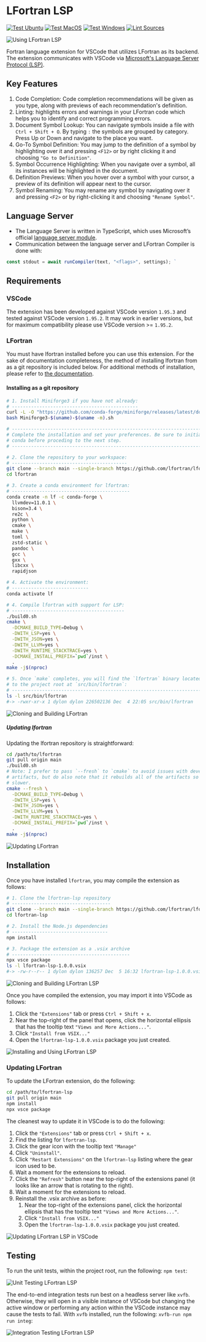 # LFortran LSP

[![Test Ubuntu](https://github.com/lfortran/lfortran-lsp/actions/workflows/test-ubuntu.yml/badge.svg)](https://github.com/lfortran/lfortran-lsp/actions/workflows/test-ubuntu.yml) [![Test MacOS](https://github.com/lfortran/lfortran-lsp/actions/workflows/test-macos.yml/badge.svg)](https://github.com/lfortran/lfortran-lsp/actions/workflows/test-macos.yml) [![Test Windows](https://github.com/lfortran/lfortran-lsp/actions/workflows/test-windows.yml/badge.svg)](https://github.com/lfortran/lfortran-lsp/actions/workflows/test-windows.yml) [![Lint Sources](https://github.com/lfortran/lfortran-lsp/actions/workflows/lint-sources.yml/badge.svg)](https://github.com/lfortran/lfortran-lsp/actions/workflows/lint-sources.yml)

![Using LFortran LSP](https://lfortran.github.io/lfortran-lsp/videos/using-lfortran-lsp.gif)

Fortran language extension for VSCode that utilizes LFortran as its backend. The
extension communicates with VSCode via [Microsoft's Language Server
Protocol (LSP)](https://microsoft.github.io/language-server-protocol/).

## Key Features

1. Code Completion: Code completion recommendations will be given as you type,
   along with previews of each recommendation's definition.
2. Linting: highlights errors and warnings in your LFortran code which helps you
   to identify and correct programming errors.
3. Document Symbol Lookup: You can navigate symbols inside a file with
   `Ctrl + Shift + O`. By typing `:` the symbols are grouped by category. Press
   Up or Down and navigate to the place you want.
4. Go-To Symbol Definition: You may jump to the definition of a symbol by
   highlighting over it and pressing `<F12>` or by right clicking it and
   choosing `"Go to Definition"`.
5. Symbol Occurrence Highlighting: When you navigate over a symbol, all its
   instances will be highlighted in the document.
6. Definition Previews: When you hover over a symbol with your cursor, a preview
   of its definition will appear next to the cursor.
7. Symbol Renaming: You may rename any symbol by navigating over it and pressing
   `<F2>` or by right-clicking it and choosing `"Rename Symbol"`.

## Language Server

- The Language Server is written in TypeScript, which uses Microsoft’s official
  [language server module](https://github.com/microsoft/vscode-languageserver-node).
- Communication between the language server and LFortran Compiler is done with:
```typescript
const stdout = await runCompiler(text, "<flags>", settings); `
```

## Requirements

### VSCode

The extension has been developed against VSCode version `1.95.3` and tested
against VSCode version `1.95.2`. It may work in earlier versions, but for
maximum compatibility please use VSCode version >= `1.95.2`.

### LFortran

You must have lfortran installed before you can use this extension. For the sake
of documentation completeness, the method of installing lfortran from as a git
repository is included below. For additional methods of installation, please
refer to [the documentation](https://docs.lfortran.org/en/installation/).

#### Installing as a git repository

```bash
# 1. Install Miniforge3 if you have not already:
# ----------------------------------------------
curl -L -O "https://github.com/conda-forge/miniforge/releases/latest/download/Miniforge3-$(uname)-$(uname -m).sh"
bash Miniforge3-$(uname)-$(uname -m).sh

# -------------------------------------------------------------------------
# Complete the installation and set your preferences. Be sure to initialize
# conda before proceding to the next step.
# -------------------------------------------------------------------------

# 2. Clone the repository to your workspace:
# ------------------------------------------
git clone --branch main --single-branch https://github.com/lfortran/lfortran.git
cd lfortran

# 3. Create a conda environment for lfortran:
# -------------------------------------------
conda create -n lf -c conda-forge \
  llvmdev=11.0.1 \
  bison=3.4 \
  re2c \
  python \
  cmake \
  make \
  toml \
  zstd-static \
  pandoc \
  gcc \
  gxx \
  libcxx \
  rapidjson

# 4. Activate the environment:
# ----------------------------
conda activate lf

# 4. Compile lfortran with support for LSP:
# -----------------------------------------
./build0.sh
cmake \
  -DCMAKE_BUILD_TYPE=Debug \
  -DWITH_LSP=yes \
  -DWITH_JSON=yes \
  -DWITH_LLVM=yes \
  -DWITH_RUNTIME_STACKTRACE=yes \
  -DCMAKE_INSTALL_PREFIX=`pwd`/inst \
  .
make -j$(nproc)

# 5. Once `make` completes, you will find the `lfortran` binary located relative
# to the project root at `src/bin/lfortran`:
# ------------------------------------------------------------------------------
ls -l src/bin/lfortran
#-> -rwxr-xr-x 1 dylon dylon 226502136 Dec  4 22:05 src/bin/lfortran
```

![Cloning and Building LFortran](https://lfortran.github.io/lfortran-lsp/videos/cloning-and-building-lfortran.gif)

##### Updating lfortran

Updating the lfortran repository is straightforward:

```bash
cd /path/to/lfortran
git pull origin main
./build0.sh
# Note: I prefer to pass `--fresh` to `cmake` to avoid issues with development
# artifacts, but do also note that it rebuilds all of the artifacts so it is
# slower.
cmake --fresh \
  -DCMAKE_BUILD_TYPE=Debug \
  -DWITH_LSP=yes \
  -DWITH_JSON=yes \
  -DWITH_LLVM=yes \
  -DWITH_RUNTIME_STACKTRACE=yes \
  -DCMAKE_INSTALL_PREFIX=`pwd`/inst \
  .
make -j$(nproc)
```

![Updating LFortran](https://lfortran.github.io/lfortran-lsp/videos/updating-lfortran.gif)

## Installation

Once you have installed `lfortran`, you may compile the extension as follows:

```bash
# 1. Clone the lfortran-lsp repository
# ------------------------------------
git clone --branch main --single-branch https://github.com/lfortran/lfortran-lsp.git
cd lfortran-lsp

# 2. Install the Node.js dependencies
# -----------------------------------
npm install

# 3. Package the extension as a .vsix archive
# -------------------------------------------
npx vsce package
ls -l lfortran-lsp-1.0.0.vsix
#-> -rw-r--r-- 1 dylon dylon 136257 Dec  5 16:32 lfortran-lsp-1.0.0.vsix
```

![Cloning and Building LFortran LSP](https://lfortran.github.io/lfortran-lsp/videos/cloning-and-building-lfortran-lsp.gif)

Once you have compiled the extension, you may import it into VSCode as follows:
1. Click the `"Extensions"` tab or press `Ctrl + Shift + x`.
2. Near the top-right of the panel that opens, click the horizontal ellipsis
   that has the tooltip text `"Views and More Actions..."`.
3. Click `"Install from VSIX..."`
4. Open the `lfortran-lsp-1.0.0.vsix` package you just created.

![Installing and Using LFortran LSP](https://lfortran.github.io/lfortran-lsp/videos/installing-and-using-lfortran-lsp.gif)

### Updating LFortran

To update the LFortran extension, do the following:

```bash
cd /path/to/lfortran-lsp
git pull origin main
npm install
npx vsce package
```

The cleanest way to update it in VSCode is to do the following:
1. Click the `"Extensions"` tab or press `Ctrl + Shift + x`.
2. Find the listing for `lfortran-lsp`.
3. Click the gear icon with the tooltip text `"Manage"`
4. Click `"Uninstall"`.
5. Click `"Restart Extensions"` on the `lfortran-lsp` listing where the gear
   icon used to be.
6. Wait a moment for the extensions to reload.
7. Click the `"Refresh"` button near the top-right of the extensions panel (it
   looks like an arrow that is rotating to the right).
8. Wait a moment for the extensions to reload.
9. Reinstall the .vsix archive as before:
   1. Near the top-right of the extensions panel, click the horizontal ellipsis
      that has the tooltip text `"Views and More Actions..."`.
   2. Click `"Install from VSIX..."`
   3. Open the `lfortran-lsp-1.0.0.vsix` package you just created.

![Updating LFortran LSP in VSCode](https://lfortran.github.io/lfortran-lsp/videos/updating-lfortran-lsp-in-vscode.gif)

## Testing

To run the unit tests, within the project root, run the following: `npm test`:

![Unit Testing LFortran LSP](https://lfortran.github.io/lfortran-lsp/videos/unit-testing-lfortran-lsp.gif)

The end-to-end integration tests run best on a headless server like `xvfb`.
Otherwise, they will open in a visible instance of VSCode but changing the
active window or performing any action within the VSCode instance may cause the
tests to fail. With `xvfb` installed, run the following: `xvfb-run npm run integ`:

![Integration Testing LFortran LSP](https://lfortran.github.io/lfortran-lsp/videos/integration-testing-lfortran-lsp.gif)
